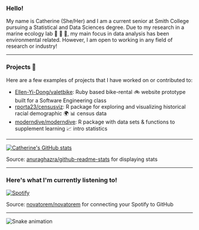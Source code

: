 ### Hello!

My name is Catherine (She/Her) and I am a current senior at Smith College pursuing a Statistical and Data Sciences degree. Due to my research in a marine ecology lab 🐠 🌊 🦀, my main focus in data analysis has been environmental related. However, I am open to working in any field of research or industry!  

-----

### Projects 📝 

Here are a few examples of projects that I have worked on or contributed to:

- [Ellen-Yi-Dong/valetbike](https://github.com/Ellen-Yi-Dong/valetbike): Ruby based bike-rental 🚲 website prototype built for a Software Engineering class
- [rporta23/censusviz](https://github.com/rporta23/censusviz): R package for exploring and visualizing historical racial demographic 🌍 📊 census data 
- [moderndive/moderndive](https://github.com/moderndive/moderndive): R package with data sets & functions to supplement learning 📈 intro statistics 

-----

[![Catherine's GitHub stats](https://github-readme-stats.vercel.app/api?username=cjparknw&count_private=true&show_icons=true&theme=radical)](https://github.com/cjparknw/github-readme-stats)

Source: [anuraghazra/github-readme-stats](https://github.com/anuraghazra/github-readme-stats) for displaying stats


-----
### Here's what I'm currently listening to!

[![Spotify](https://spotify-nine-topaz.vercel.app/api/spotify?background_color=141321&border_color=ffffff)](https://open.spotify.com/user/y9wwbn75hx9c2oiirljwi9i5f)

Source: [novatorem/novatorem](https://github.com/novatorem/novatorem) for connecting your Spotify to GitHub

-----


![Snake animation](https://github.com/cjparknw/cjparknw/blob/output/github-contribution-grid-snake.svg)


